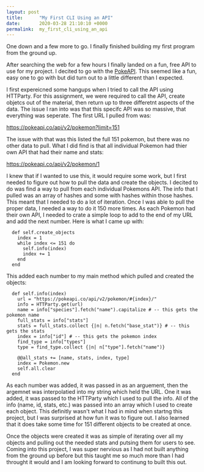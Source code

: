 ```yaml
---
layout: post
title:      "My First CLI Using an API"
date:       2020-03-28 21:10:10 +0000
permalink:  my_first_cli_using_an_api
---
```



One down and a few more to go. I finally finished building my first program from the ground up.

After searching the web for a few hours I finally landed on a fun, free API to use for my project. I decited to go with the [PokeAPI](https://pokeapi.co/). This seemed like a fun, easy one to go with but did turn out to a little different than I expected. 

I first expereicned some hangups when I tried to call the API using HTTParty. For this assignment, we were required to call the API, create objetcs out of the material, then return up to three differetnt aspects of the data. The issue I ran into was that this specifc API was so massive, that everything was seperate. The first URL I pulled from was:

https://pokeapi.co/api/v2/pokemon?limit=151

The issue with that was this listed the full 151 pokemon, but there was no other data to pull. What I did find is that all individual Pokemon had thier own API that had their name and stats:

https://pokeapi.co/api/v2/pokemon/1

I knew that if I wanted to use this, it would require some work, but I first needed to figure out how to pull the data and create the objects. I decited to do was find a way to pull from each individual Pokemons API. The info that I pulled was an array of hashes and some with hashes within those hashes. This meant that I needed to do a lot of iteration. Once I was able to pull the proper data, I needed a way to do it 150 more times. As each Pokemon had their own API, I needed to crate a simple loop to add to the end of my URL and add the next number. Here is what I came up with:

```
  def self.create_objects
    index = 1
    while index <= 151 do
      self.info(index)
      index += 1
    end
  end
```

This added each number to my main method which pulled and created the objects:

```
  def self.info(index)
    url = "https://pokeapi.co/api/v2/pokemon/#{index}/"
    info = HTTParty.get(url)
    name = info["species"].fetch("name").capitalize # -- this gets the pokemon name
    full_stats = info["stats"]
    stats = full_stats.collect {|n| n.fetch("base_stat")} # -- this gets the stats
    index = info["id"] # -- this gets the pokemon index
    find_type = info["types"]
    type = find_type.collect {|n| n["type"].fetch("name")}

    @@all_stats += [name, stats, index, type]
    index = Pokemon.new
    self.all.clear
  end
```

As each number was added, it was passed in as an arguement, then the argemnet was interpolatied into my string which held the URL. One it was added, it was passed to the HTTParty which I used to pull the info. All of the info (name, id, stats, etc.) was passed into an array which I used to create each object. This definitly wasn't what I had in mind when startng this project, but I was surprised at how fun it was to figure out. I also learned that it does take some time for 151 different objects to be created at once. 

Once the objects were created it was as simple of iterating over all my objects and pulling out the needed stats and putsing them for users to see. Coming into this project, I was super nervious as I had not built anything from the ground up before but this taught me so much more than I had throught it would and I am looking forward to continung to built this out. 



